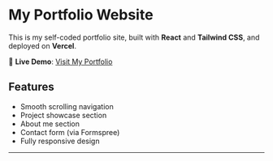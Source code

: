 # My Portfolio Website

This is my self-coded portfolio site, built with **React** and **Tailwind CSS**, and deployed on **Vercel**.

🔗 **Live Demo**: [Visit My Portfolio](https://portfolio-lemon-iota-91.vercel.app/)

## Features
- Smooth scrolling navigation
- Project showcase section
- About me section
- Contact form (via Formspree)
- Fully responsive design

---
